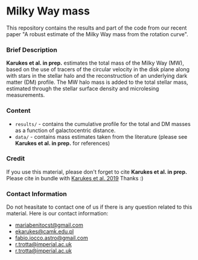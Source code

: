# Milky Way mass

This repository contains the results and part of the code from our recent paper "A robust estimate of the Milky Way
mass from the rotation curve".

### Brief Description

**Karukes et al. in prep.** estimates the total mass of the Milky Way (MW), based on the use of tracers of the circular velocity in the disk plane along with stars in the stellar halo and the reconstruction of an underlying dark matter (DM) profile. The MW halo mass is added to the total stellar mass, estimated through the stellar surface density and microlesing measurements.

### Content

- `results/` - contains the cumulative profile for the total and DM masses as a function of galactocentric distance. 
- `data/` - contains mass estimates taken from the literature (please see **Karukes et al. in prep.** for references)


### Credit

If you use this material, please don't forget to cite **Karukes et al. in prep.**
Please cite in bundle with [Karukes et al. 2019](https://arxiv.org/abs/1901.02463)
Thanks :)


### Contact Information

Do not heasitate to contact one of us if there is any question related to this material. 
Here is our contact information:
* mariabenitocst@gmail.com
* ekarukes@camk.edu.pl 
* fabio.iocco.astro@gmail.com
* r.trotta@imperial.ac.uk 
* r.trotta@imperial.ac.uk 

